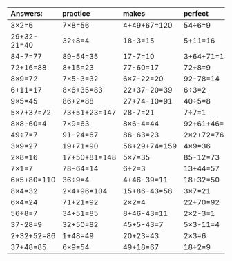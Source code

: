 | Answers: | practice | makes | perfect | ! |
| :--- | :--- | :--- | :--- | :--- |
| 3×2=6 | 7×8=56 | 4+49+67=120 | 54÷6=9 | 18÷6=3 | 
| 29+32-21=40 | 32÷8=4 | 18-3=15 | 5+11=16 | 69-21=48 | 
| 84-7=77 | 89-54=35 | 17-7=10 | 3+64+71=138 | 2×6=12 | 
| 72+16=88 | 8+15=23 | 77-60=17 | 72÷8=9 | 2×8+89=105 | 
| 8×9=72 | 7×5-3=32 | 6×7-22=20 | 92-78=14 | 3×5+91=106 | 
| 6+11=17 | 8×6+35=83 | 22+37-20=39 | 6÷3=2 | 8×3=24 | 
| 9×5=45 | 86+2=88 | 27+74-10=91 | 40÷5=8 | 24÷6=4 | 
| 5×7+37=72 | 73+51+23=147 | 28-7=21 | 7÷7=1 | 5×9=45 | 
| 8×8-60=4 | 7×9=63 | 8×6-4=44 | 92+61+46=199 | 88+77-49=116 | 
| 49÷7=7 | 91-24=67 | 86-63=23 | 2×2+72=76 | 20÷4=5 | 
| 3×9=27 | 19+71=90 | 56+29+74=159 | 4×9=36 | 29+36-49=16 | 
| 2×8=16 | 17+50+81=148 | 5×7=35 | 85-12=73 | 6×8=48 | 
| 7×1=7 | 78-64=14 | 6÷2=3 | 13+44=57 | 5×8=40 | 
| 6×5+80=110 | 36÷9=4 | 4+46-39=11 | 18+32=50 | 3×6+31=49 | 
| 8×4=32 | 2×4+96=104 | 15+86-43=58 | 3×7=21 | 3×5=15 | 
| 6×4=24 | 71+21=92 | 2×2=4 | 22+70=92 | 4×7=28 | 
| 56÷8=7 | 34+51=85 | 8+46-43=11 | 2×2-3=1 | 19+70+66=155 | 
| 37-28=9 | 32+50=82 | 45+5-43=7 | 5×3-11=4 | 8×2+41=57 | 
| 2+32+52=86 | 1+48=49 | 20+23=43 | 2×3=6 | 18+48+58=124 | 
| 37+48=85 | 6×9=54 | 49+18=67 | 18÷2=9 | 6×9+33=87 | 
